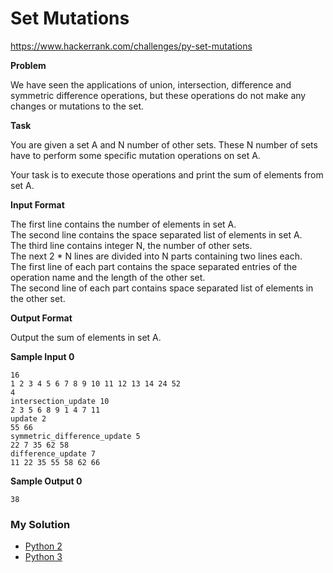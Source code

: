 # Set Mutations

https://www.hackerrank.com/challenges/py-set-mutations

**Problem**

We have seen the applications of union, intersection, difference and symmetric difference operations, but these operations do not make any changes or mutations to the set. 

**Task**

You are given a set A and N number of other sets. These N number of sets have to perform some specific mutation operations on set A.  
  
Your task is to execute those operations and print the sum of elements from set A.

**Input Format**

The first line contains the number of elements in set A.  
The second line contains the space separated list of elements in set A.  
The third line contains integer N, the number of other sets.  
The next 2 * N lines are divided into N parts containing two lines each.  
The first line of each part contains the space separated entries of the operation name and the length of the other set.  
The second line of each part contains space separated list of elements in the other set.

**Output Format**

Output the sum of elements in set A.

**Sample Input 0**

```
16
1 2 3 4 5 6 7 8 9 10 11 12 13 14 24 52
4
intersection_update 10
2 3 5 6 8 9 1 4 7 11
update 2
55 66
symmetric_difference_update 5
22 7 35 62 58
difference_update 7
11 22 35 55 58 62 66
```

**Sample Output 0**

```
38
```

### My Solution

- [Python 2](python2.py)
- [Python 3](python3.py)